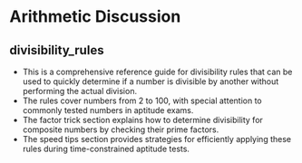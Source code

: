 # Arithmetic Discussion

## divisibility_rules
- This is a comprehensive reference guide for divisibility rules that can be used to quickly determine if a number is divisible by another without performing the actual division. 
- The rules cover numbers from 2 to 100, with special attention to commonly tested numbers in aptitude exams.
- The factor trick section explains how to determine divisibility for composite numbers by checking their prime factors.
- The speed tips section provides strategies for efficiently applying these rules during time-constrained aptitude tests.